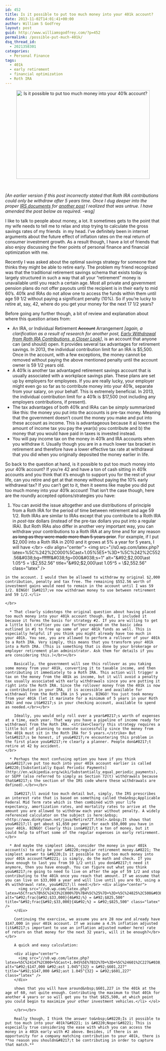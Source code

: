 ```yaml
---
id: 452
title: Is it possible to put too much money into your 401k account?
date: 2013-11-02T14:01:41+00:00
author: William S Godfrey
layout: post
guid: http://www.williamsgodfrey.com/?p=452
permalink: /possible-put-much-401k/
dsq_thread_id:
  - 2021358301
categories:
  - Personal Finance
tags:
  - 401k
  - early retirement
  - financial optimization
  - Roth IRA
---
```

<p style="text-align: center;">
  <a href="http://www.williamsgodfrey.com/wp-content/uploads/2013/11/blue-pig.jpg"><img class="aligncenter size-full wp-image-461" alt="Is it possible to put too much money into your 401k account?" src="http://www.williamsgodfrey.com/wp-content/uploads/2013/11/blue-pig.jpg" width="432" height="287" srcset="http://www.williamsgodfrey.com/wp-content/uploads/2013/11/blue-pig-300x199.jpg 300w, http://www.williamsgodfrey.com/wp-content/uploads/2013/11/blue-pig.jpg 432w" sizes="(max-width: 432px) 100vw, 432px" /></a>
</p>

&nbsp;

_[An earlier version if this post incorrectly stated that Roth IRA contributions could only be withdraw after 5 years time. Once I dug deeper into the proper [IRS documents](http://www.irs.gov/pub/irs-pdf/f8606.pdf) for [another post](/using-roth-ira-emergency-fund/) I realized that was untrue. I have amended the post below as required. -wsg]_

I like to talk to people about money, a lot. It sometimes gets to the point that my wife needs to tell me to relax and stop trying to calculate the gross savings rates of my friends &nbsp;in my head. I&#8217;ve definitely been in internet arguments about the future effect of inflation rates on the real return of consumer investment growth. As a result though, I have a lot of friends that also enjoy discussing the finer points of personal finance and financial optimization with me.

Recently I was asked about the optimal savings strategy for someone that thinks they might be able to retire early. The problem my friend recognized was that the traditional retirement savings schema that exists today is largely structured in such a way that all your &#8220;retirement&#8221; money is unavailable until you reach a certain age. Most all private and government pension plans do not offer payouts until the recipient is in their early to mid 60&#8217;s. 401k and IRAs do not allow one to access the funds within them until age 59 1/2 without paying a significant penalty (10%). So if you&#8217;re lucky to retire at, say, 42, where do you get your money for the next 17 1/2 years?

<!--more-->

Before going any further though, a bit of review and explanation about where this question arises from:

  * An IRA, or Individual Retirement <strike>Account</strike> Arrangement _[again, a clarification as a result of research for another post, [Early Withdrawal from Roth IRA Contributions, a Closer Look](http://www.williamsgodfrey.com/early-withdrawal-from-roth-ira/)]_, is an account that anyone can (and should) open. It provides several tax advantages for retirement savings. In 2013, the individual contribution limit for an IRA is $5,500. Once in the account, with a few exceptions, the money cannot be removed without paying the above mentioned penalty until the account owner is 59 1/2 years old.
  * A 401k is another tax advantaged retirement savings account that is usually associated with a workplace savings plan. These plans are set up by employers for employees. If you are really lucky, your employer might even go so far as to contribute money into your 401k, separate from your salary, on your behalf. This is extremely beneficial. In 2013, the individual contribution limit for a 401k is $17,500 (not including any employers contributions, if present).
  * The tax advantages of both 401k and IRAs can be&nbsp;_simply_ summarized like this: the money you put into the accounts is pre-tax money. Meaning that the government doesn&#8217;t count the money you make and put into these account as income. This is advantageous because it a) lowers the amount of income tax you pay the year(s) you contribute and b) the money that you would have paid in taxes is invested instead.
  * You will pay income tax on the money in 401k and IRA accounts when you withdraw it. Usually though you are in a much lower tax bracket in retirement and therefore have a lower effective tax rate at withdrawal that you did when you originally deposited the money earlier in life.

So back to the question at hand, is it possible to put too much money into your 401k account?&nbsp;If you&#8217;re 42 and have a ton of cash sitting in 401k accounts and you think that it&#8217;s enough to support you for the rest of your life, can you retire and get at that money without paying the 10% early withdrawal tax? If you can&#8217;t get to it, then it seems like maybe you did put too much money into your 401k account! That isn&#8217;t the case though, here are the roundly accepted options/strategies you have:

  1. You can avoid the issue altogether and use distributions of principle from a Roth IRA for the period of time between retirement and age 59 1/2. Roth IRAs are similar to IRAs except that you contribute to a Roth IRA in&nbsp;_post-tax_ dollars (instead of the pre-tax dollars you put into a regular IRA). But Roth IRAs also differ in another very important way, you can withdraw your contributions to a Roth IRA at any time and for any reason <strike>as long as they were made more than 5 years prior</strike>. For example, if I put $2,000 into a Roth IRA in 2010 and it grows at 5% a year for 5 years, I will have </br> <div align="center">
      <img src="//s0.wp.com/latex.php?latex=%5C%242%2C000%5Cast+1.05%5E5+%3D+%5C%242%2C552.56&#038;bg=ffffff&#038;fg=000&#038;s=1" alt="&#92;$2,000&#92;ast 1.05^5 = &#92;$2,552.56" title="&#92;$2,000&#92;ast 1.05^5 = &#92;$2,552.56" class="latex" />
    </div>
    
    in the account. I would then be allowed to withdraw my original $2,000 contribution, penalty and tax free. The remaining $552.56 worth of investment gains would need to remain in the account until I was 59 1/2. BINGO! I&#8217;ve now withdrawn money to use between retirement and 59 1/2.</li> 
    
    </br>
    
      * That clearly sidesteps the original question about having placed too much money into your 401k account though. But, I included it because it forms the basis for strategy #2. If you are willing to get a little bit craftier you can further expand on the basic idea outlined in #1 to free up some of your 401k funds as well. This is especially helpful if you think you might already have too much in your 401k. You see, you are allowed to perform a rollover of your 401k to a Roth IRA. Very simply, this means that you transform your 401k into a Roth IRA. (This is something that is done by your brokerage or employer retirement plan administrator. Ask them for details if you are considering this.)</br></br>
  
        Basically, the government will see this rollover as you taking some money from your 401k, converting it to taxable income, and then contributing it immediately to a Roth IRA. This action will trigger a tax on the money from the 401k as income, but it will avoid a penalty tax usually associated with early withdrawals since you are putting it right into the Roth IRA. Since the rollover money from the 401k is now a contribution in your IRA, it is accessible and available for withdrawal from the Roth IRA in 5 years. BINGO! You just took money from your 401k (let it marinate for a minimum of 5 years in your Roth IRA) and now it&#8217;s in your checking account, available to spend as needed.</br></br>
  
        Ideally, you would only roll over a year&#8217;s worth of expenses at a time, each year. That way you have a pipeline of income ready for withdrawal from the Roth IRA. <strike>Clearly this strategy requires a little bit of planning to execute successfully since the money from the 401k must sit in the Roth IRA for 5 years.</strike> But let&#8217;s be honest, if you&#8217;re encountering this problem in the first place you&#8217;re clearly a planner. People don&#8217;t retire at 42 by accident.
    </br>
    
      * Perhaps the most confusing option you have if you think you&#8217;ve put too much into your 401k account earlier is called &#8220;[Substantially Equal Periodic Payments](http://en.wikipedia.org/wiki/Substantially_equal_periodic_payments), or SEPP (also referred to simply as Section 72(t) withdrawals because that&#8217;s the section of the IRS code where these withdrawals are defined).</br></br>
  
        I&#8217;ll avoid too much detail but, simply, the IRS prescribes an interest rate that is based on something called the&nbsp;Applicable Federal Mid Term rate which is then combined with your life expectancy, amortization rates, and mortality rates to arrive at the amount you are allowed to withdraw each year without penalty. A widely referenced calculator on the subject is here:&nbsp;<http://www.dinkytown.net/java/Retire72T.html>.&nbsp;It shows that you&#8217;ll get about $1,650 per year for each $50,000 you have in your 401k. BINGO! Clearly this isn&#8217;t a ton of money, but it could help to offset some of the regular expenses in early retirement.
    </br>
    
      * And maybe the simplest idea, consider the money in your 401k account(s) to only be your &#8220;regular retirement money.&#8221; The simplest answer to &#8220;Is it possible to put too much money into your 401k account?&#8221; is simply, do the math and check. If you have enough to last you from 59 1/2 until you don&#8217;t need it anymore, then you have enough. You can figure out what you think you&#8217;re going to need to live on after the age of 59 1/2 and stop contributing to the 401k once you reach that amount. If we assume that you can live on $33,000 a year and will live until you are 93, using a 4% withdrawal rate, you&#8217;ll need:</br> <div align="center">
          <img src="//s0.wp.com/latex.php?latex=%5Cfrac%7B%5C%2433%2C000%7D%7B4%5C%25%7D+%3D+%5C%24825%2C500&#038;bg=ffffff&#038;fg=000&#038;s=1" alt="&#92;frac{&#92;$33,000}{4&#92;%} = &#92;$825,500" title="&#92;frac{&#92;$33,000}{4&#92;%} = &#92;$825,500" class="latex" />
        </div>
        
        Continuing the exercise, we assume you are 28 now and already have $147,000 in your 401k account. If we assume a 4.5% inflation adjusted (it&#8217;s important to use an inflation adjusted number here) rate of return on that money for the next 32 years, will it be enough?</br></br>
        
        A quick and easy calculation:
        
        <div align="center">
          <img src="//s0.wp.com/latex.php?latex=%5C%24147%2C000+%5Cast+1.045%5E%7B32%7D+%3D+%5C%24601%2C227&#038;bg=ffffff&#038;fg=000&#038;s=1" alt="&#92;$147,000 &#92;ast 1.045^{32} = &#92;$601,227" title="&#92;$147,000 &#92;ast 1.045^{32} = &#92;$601,227" class="latex" />
        </div>
        
        shows that you will have around&nbsp;$601,227 in the 401k at the age of 60, not quite enough. Contributing the maximum to that 401k for another 4 years or so will get you to that $825,500, at which point you could begin to maximize your other investment vehicles.</li> </ol> 
        
        </br></br>
        
        Really though, I think the answer to&nbsp;&#8220;Is it possible to put too much into your 401k?&#8221; is &#8220;Nope!&#8221; This is especially true considering the ease with which you can access the money in a 401k early with #2 above. Besides, if there is an opportunity for a company matching contribution to your 401k, there is **no reason you shouldn&#8217;t be contributing in order to capture that match.**
